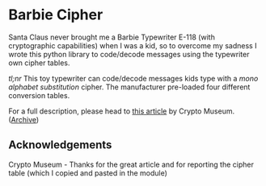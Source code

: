 # Barbie Cipher

Santa Claus never brought me a Barbie Typewriter E-118 (with cryptographic capabilities) when I was a kid, so to overcome my sadness I wrote this python library to code/decode messages using the typewriter own cipher tables.

_*tl;nr*_ This toy typewriter can code/decode messages kids type with a _mono alphabet substitution_ cipher. The manufacturer pre-loaded four different conversion tables.

For a full description, please head to [this article](https://www.cryptomuseum.com/crypto/mehano/barbie/) by Crypto Museum. ([Archive](http://web.archive.org/web/20220709072006/https://www.cryptomuseum.com/crypto/mehano/barbie/))

## Acknowledgements
Crypto Museum - Thanks for the great article and for reporting the cipher table (which I copied and pasted in the module)
